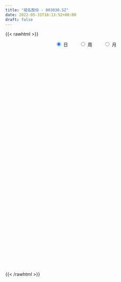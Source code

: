 ```yaml
---
title: "祖名股份 - 003030.SZ"
date: 2022-05-31T16:13:52+08:00
draft: false
---
```

{{< rawhtml >}}
    <div style="text-align: center">
        <label style="padding: 1rem;"><input style="margin-right: .5rem" type="radio" name="period" value="D" checked onclick="period_change(this)">日</label>
        <label style="padding: 1rem;"><input style="margin-right: .5rem" type="radio" name="period" value="W" onclick="period_change(this)">周</label>
        <label style="padding: 1rem;"><input style="margin-right: .5rem" type="radio" name="period" value="M" onclick="period_change(this)">月</label>
    </div>
    <div id="chart" style="height: 700px;"></div> 
    <script type="text/javascript">
        const D_v = [16004.72,11497.89,10620.29,11155.03,15357.21,10483.51,10341.29,11374.29,11033.09,8786.98,16359.61,14301.09,6301.49,9210.34,4743.55,8518.93,5494.78,10648.55,6839.29,5694.32,5610.53,5686.0,4914.11,8994.58,11049.42,7055.29,8551.29,6024.22,5171.52,9322.13,5920.0,8711.94,8294.29,12162.65,8276.97,8373.71,19535.54,12387.31,13216.06,8591.61,5977.88,15421.49,6001.0,6028.42,8200.0,8193.31,12992.0,9605.0,8196.31,5503.03,5636.43,8786.94,5296.0,12500.06,6602.87,7375.7,8840.76,11302.0,8644.29,8309.89,5677.0,12593.5,8777.0,5071.87,6717.09,8492.35,13337.56,8529.29,5735.0,5231.0,5416.0,4399.0,6268.17,4702.29,3869.0,5340.89,11244.09,7545.49,12200.0,4565.67,9118.0,3482.29,5102.29,2890.58,6104.0,6758.29,3502.29,2833.29,8179.94,19903.87,9340.4,8779.8,5083.94,5929.09,7096.58,6532.29,34361.54,34166.09,18910.15,13583.12,11160.0,10030.23,11581.5,13885.12,11325.96,8009.38,15775.36,13560.23,7179.9,6629.9,9183.63,25947.63,19772.7,13522.74,12848.5,25677.09,12416.96,12831.02,7899.13,41111.82,19605.8,10973.29,11812.8,7529.0,9226.78,8930.0,6953.38,9534.33,20360.39,7688.6,8049.95,5501.08,4452.51,5682.29,6904.0,9346.04,6658.0,8722.8,5729.74,5589.0,10661.0,5816.0,5718.0,4426.38,3944.38,3333.36,3810.18,9273.54,6293.03,17742.54,25052.03,13951.0,7729.89,12069.89,13680.45,30439.45,24146.0,16967.0,15279.89,9023.0,20432.79,16675.79,25101.0,14960.39,16031.15,6454.54,11298.47,5054.6,5084.0,9961.47,4909.0,4932.09,4895.29,3321.56,2683.72,7023.25,5369.0,4236.0,2281.76,3777.38,17665.94,13870.38,6483.87,4885.29,6028.0,8232.09,9537.09,4785.0,4142.38,2861.0,2999.0,5198.0,7571.0,14454.6,9819.6,6618.0,5296.6,6022.0,3372.0,6194.09,3549.79,4128.04,3633.8,8313.04,5111.8,2932.0,2424.0,7003.0,6333.0,4886.0,4401.0,3148.0,3215.0,4029.89,4116.0,4311.0,6107.89,6225.0,4640.29,4362.0,5989.0,4677.0,11902.48,11999.38,8674.0,9458.29,13401.0,11492.92,9550.0,5072.29,4130.0,8655.68,6527.0,6086.18,3479.75,7779.09,4287.0,3957.74,5532.0,4334.0,5918.0,3974.0,3640.0,6950.0,10241.46,11695.46,6052.0,4703.29,3271.96,7567.0]
const D_histogram = [0.0,-0.0251505413,-0.0395386573,-0.0387934802,-0.0033631522,0.0010310097,0.0058613143,0.0301883274,0.0628706346,0.0721490492,0.0892414285,0.0315469681,0.0040862278,-0.0543356888,-0.0934880527,-0.0859670961,-0.0969283086,-0.170651368,-0.2135414387,-0.2350027116,-0.2280661923,-0.2082414244,-0.1720325193,-0.1682610719,-0.1865303838,-0.1975821099,-0.2037184903,-0.1857067788,-0.1575157793,-0.166527681,-0.1802579793,-0.1299041845,-0.1070063613,-0.0268541467,0.0165990614,0.0721250908,0.1860114668,0.2261430786,0.1775031114,0.1140288009,0.0715742875,-0.0418351577,-0.099246321,-0.1195930271,-0.1635324557,-0.2050072903,-0.2682824854,-0.3565010131,-0.3782267528,-0.3613486511,-0.3197038059,-0.2069498397,-0.1184424447,-0.006406012,0.0574855852,0.0610958785,0.1311725166,0.1647803448,0.1797299779,0.1691175022,0.1667388488,0.1920804719,0.145568279,0.1391527534,0.1230309892,0.0804708295,0.1209963772,0.1592251398,0.1854021585,0.1901945548,0.1796351771,0.1710019364,0.1332169015,0.1168597766,0.0885442001,0.0692299679,0.0925330967,0.1157607136,0.1754948566,0.1943672664,0.1760489996,0.1521016391,0.0982718554,0.0593702695,0.0361710669,-0.0039471877,-0.0436808776,-0.0505691862,-0.0325907595,0.0400298078,0.0422327929,0.0108600821,0.0126675329,0.0389515775,0.0562892488,0.0448057044,0.1894116906,0.2704663868,0.2903387943,0.2505167664,0.2274008813,0.1736170845,0.1119119988,0.1052554613,0.0673068342,0.0350274651,-0.0934924876,-0.2373612929,-0.3098750911,-0.3192196143,-0.2833181108,-0.1505727533,-0.0562787021,0.0198788392,0.0521046597,0.082243365,0.0991659103,0.0762698152,0.0769739805,0.1873271528,0.2030178221,0.2037202486,0.1324198425,0.0961150159,0.058705871,0.0040523203,-0.0217949222,-0.0135999624,-0.1029887711,-0.1408771924,-0.1777661438,-0.1812678216,-0.1892328461,-0.1763317554,-0.1449276713,-0.0861199246,-0.0497879639,-0.0166603068,0.0013561039,0.0064199761,0.0309672964,0.0277083319,0.0090303807,-0.0291257674,-0.0470019998,-0.0441476744,-0.0353304966,0.0028353306,0.0079496003,0.0674876737,0.138844967,0.1615800898,0.1465807744,0.1590855797,0.1840014097,0.2124435447,0.2398507422,0.1771637538,0.1407448814,0.0875214985,0.1030456391,0.0927917013,0.0755836378,0.031925471,-0.0622160371,-0.1036994213,-0.1820210931,-0.2370791969,-0.2741295587,-0.3524644404,-0.3763525442,-0.4058241402,-0.3723227208,-0.3173681519,-0.2447811519,-0.1561572318,-0.1162718641,-0.1093989033,-0.0840295119,-0.048843478,0.0452689181,0.1167718454,0.1517096602,0.1805695598,0.1662983506,0.174802035,0.1403279621,0.1089173477,0.0776662271,0.0574787426,0.0552872314,0.0516963133,0.0637764104,-0.0158742948,-0.0676834731,-0.1314891997,-0.1611470741,-0.1529037803,-0.1678879982,-0.2247827361,-0.2182591979,-0.1940074687,-0.1588413915,-0.0707844485,-0.0218439436,0.0032287366,0.0170933206,0.0599260978,0.0754375604,0.0867772561,0.1042187724,0.1129287265,0.1084766583,0.117312259,0.0925514561,0.0357777438,0.0328115929,0.0522474687,0.0611399481,0.0716827954,0.07304794,0.0874275244,0.1318324376,0.156301214,0.1248029916,0.0285388011,-0.1705126343,-0.3515560848,-0.4178532078,-0.4654738016,-0.4325519613,-0.3296127557,-0.2400315297,-0.1173421123,-0.0187196166,0.0317962097,0.0900080033,0.1206284848,0.1181373755,0.0991828376,0.0814557155,0.0613039949,0.0686992168,0.0653681022,0.04383962,0.0713163559,0.0646942967,0.0522220823,0.0506833065,0.0757268764]
const D_fast = [0.0,-0.0314381766,-0.0557109569,-0.0646641499,-0.0300746099,-0.0254226956,-0.0191270625,0.0127470325,0.0611469984,0.0884626753,0.1278654116,0.0780576933,0.05161851,-0.0203873289,-0.082911706,-0.0968825233,-0.132075813,-0.2484617144,-0.3447371447,-0.4249490956,-0.4750291244,-0.5072647125,-0.5140639372,-0.5523577579,-0.6172596657,-0.6777069192,-0.7347729222,-0.7631879055,-0.7743758507,-0.8250196728,-0.8838144659,-0.8659367172,-0.8697904844,-0.7963518064,-0.7487488329,-0.6751915308,-0.5148022881,-0.4181349067,-0.422399096,-0.4573662063,-0.4819271478,-0.6057953824,-0.6880181259,-0.7382630888,-0.8230856314,-0.9158122885,-1.046158105,-1.2235018859,-1.3397843139,-1.4132433749,-1.4515244812,-1.3905079749,-1.331611191,-1.2211762613,-1.1429132679,-1.124029005,-1.0211592377,-0.9463563233,-0.8864741958,-0.8548072959,-0.8155012371,-0.742139496,-0.7522596192,-0.7238869564,-0.7092509733,-0.7316934256,-0.6609187836,-0.5828837361,-0.5103561777,-0.4580151427,-0.4236657262,-0.3895484828,-0.3940292923,-0.381171473,-0.3873509996,-0.3893577397,-0.3429213368,-0.2907535415,-0.1871456844,-0.119681458,-0.0939874748,-0.0799094256,-0.1091712455,-0.133230264,-0.1473866999,-0.1884917514,-0.2391456607,-0.2586762659,-0.248845529,-0.1662175098,-0.1534563265,-0.1821140168,-0.1771396828,-0.1411177438,-0.1097077603,-0.1099898786,0.0819690302,0.2306403231,0.3230974292,0.345904593,0.3796389282,0.3692594024,0.3355323164,0.3551896443,0.3340677258,0.3105452229,0.1586521483,-0.0445569802,-0.1945395512,-0.283688978,-0.3186170021,-0.223514833,-0.1432904573,-0.0621632062,-0.0169112208,0.0337883258,0.0755023486,0.0716737073,0.0916213677,0.2488063282,0.3152514531,0.3668839418,0.3286884962,0.3164124236,0.2936797464,0.2400392758,0.2087433027,0.213538272,0.0984022704,0.025294551,-0.0560359363,-0.1048545695,-0.1601278055,-0.1913096537,-0.1961374873,-0.1588597219,-0.1349747521,-0.1060121717,-0.087656735,-0.0809878688,-0.0486987244,-0.0450306059,-0.061450962,-0.1068885519,-0.1365152842,-0.1446978775,-0.1447133238,-0.105838664,-0.0987369942,-0.0223270023,0.0837415327,0.146871678,0.1685175561,0.2207937563,0.2917099388,0.3732629599,0.460632843,0.4422367931,0.441004141,0.4096611327,0.4509466831,0.4638906707,0.4655785165,0.4299017175,0.3202062001,0.2527979606,0.1289710155,0.0146431125,-0.090939639,-0.2573906307,-0.3753668706,-0.5062945017,-0.5658737624,-0.5902612316,-0.5788695195,-0.5292849073,-0.5184675057,-0.5389442707,-0.5345822573,-0.5116070928,-0.4061774672,-0.3054815786,-0.2326163487,-0.1586140592,-0.1313106807,-0.0791064875,-0.07849857,-0.0826798474,-0.0945144112,-0.1003322101,-0.0887019134,-0.0793687532,-0.0513445535,-0.1349638323,-0.2036938789,-0.3003719054,-0.3703165484,-0.4002991997,-0.4572554171,-0.5703458391,-0.6183871003,-0.6426372383,-0.6471815089,-0.5768206781,-0.5333411591,-0.5074612948,-0.4893233807,-0.4315090789,-0.3971382262,-0.3641042166,-0.3206080071,-0.2836658714,-0.2609987751,-0.2228351096,-0.2244580485,-0.2722873248,-0.2670505775,-0.2345528345,-0.2103753681,-0.181911822,-0.1622846924,-0.1260482268,-0.0486852042,0.0148588757,0.0145614012,-0.0745680891,-0.316247683,-0.5851801548,-0.7559405796,-0.9199296238,-0.9951457739,-0.9746097572,-0.9450364136,-0.8516825243,-0.7577399327,-0.699275054,-0.6185612596,-0.557783657,-0.5307404223,-0.5248992508,-0.5222624441,-0.5270881659,-0.5025181398,-0.4895072289,-0.500075806,-0.4547699812,-0.4452184663,-0.4446351601,-0.4335031092,-0.3895278203]
const D_slow = [0.0,-0.0062876353,-0.0161722996,-0.0258706697,-0.0267114577,-0.0264537053,-0.0249883767,-0.0174412949,-0.0017236362,0.0163136261,0.0386239832,0.0465107252,0.0475322822,0.03394836,0.0105763468,-0.0109154272,-0.0351475044,-0.0778103464,-0.1311957061,-0.189946384,-0.2469629321,-0.2990232882,-0.342031418,-0.384096686,-0.4307292819,-0.4801248094,-0.5310544319,-0.5774811267,-0.6168600715,-0.6584919917,-0.7035564866,-0.7360325327,-0.762784123,-0.7694976597,-0.7653478943,-0.7473166216,-0.7008137549,-0.6442779853,-0.5999022074,-0.5713950072,-0.5535014353,-0.5639602247,-0.588771805,-0.6186700617,-0.6595531757,-0.7108049982,-0.7778756196,-0.8670008729,-0.9615575611,-1.0518947238,-1.1318206753,-1.1835581352,-1.2131687464,-1.2147702494,-1.2003988531,-1.1851248835,-1.1523317543,-1.1111366681,-1.0662041736,-1.0239247981,-0.9822400859,-0.9342199679,-0.8978278982,-0.8630397098,-0.8322819625,-0.8121642551,-0.7819151608,-0.7421088759,-0.6957583363,-0.6482096976,-0.6033009033,-0.5605504192,-0.5272461938,-0.4980312497,-0.4758951996,-0.4585877077,-0.4354544335,-0.4065142551,-0.362640541,-0.3140487244,-0.2700364745,-0.2320110647,-0.2074431009,-0.1926005335,-0.1835577668,-0.1845445637,-0.1954647831,-0.2081070797,-0.2162547695,-0.2062473176,-0.1956891194,-0.1929740989,-0.1898072157,-0.1800693213,-0.1659970091,-0.154795583,-0.1074426604,-0.0398260637,0.0327586349,0.0953878265,0.1522380469,0.195642318,0.2236203177,0.249934183,0.2667608915,0.2755177578,0.2521446359,0.1928043127,0.1153355399,0.0355306363,-0.0352988914,-0.0729420797,-0.0870117552,-0.0820420454,-0.0690158805,-0.0484550392,-0.0236635617,-0.0045961079,0.0146473872,0.0614791754,0.112233631,0.1631636931,0.1962686537,0.2202974077,0.2349738754,0.2359869555,0.230538225,0.2271382344,0.2013910416,0.1661717435,0.1217302075,0.0764132521,0.0291050406,-0.0149778983,-0.0512098161,-0.0727397972,-0.0851867882,-0.0893518649,-0.0890128389,-0.0874078449,-0.0796660208,-0.0727389378,-0.0704813427,-0.0777627845,-0.0895132845,-0.1005502031,-0.1093828272,-0.1086739946,-0.1066865945,-0.0898146761,-0.0551034343,-0.0147084119,0.0219367817,0.0617081767,0.1077085291,0.1608194152,0.2207821008,0.2650730393,0.3002592596,0.3221396342,0.347901044,0.3710989693,0.3899948788,0.3979762465,0.3824222372,0.3564973819,0.3109921086,0.2517223094,0.1831899197,0.0950738096,0.0009856736,-0.1004703615,-0.1935510417,-0.2728930796,-0.3340883676,-0.3731276756,-0.4021956416,-0.4295453674,-0.4505527454,-0.4627636149,-0.4514463853,-0.422253424,-0.3843260089,-0.339183619,-0.2976090313,-0.2539085226,-0.2188265321,-0.1915971951,-0.1721806383,-0.1578109527,-0.1439891448,-0.1310650665,-0.1151209639,-0.1190895376,-0.1360104059,-0.1688827058,-0.2091694743,-0.2473954194,-0.2893674189,-0.3455631029,-0.4001279024,-0.4486297696,-0.4883401175,-0.5060362296,-0.5114972155,-0.5106900314,-0.5064167012,-0.4914351768,-0.4725757866,-0.4508814726,-0.4248267795,-0.3965945979,-0.3694754333,-0.3401473686,-0.3170095046,-0.3080650686,-0.2998621704,-0.2868003032,-0.2715153162,-0.2535946173,-0.2353326323,-0.2134757512,-0.1805176418,-0.1414423383,-0.1102415904,-0.1031068901,-0.1457350487,-0.2336240699,-0.3380873719,-0.4544558223,-0.5625938126,-0.6449970015,-0.7050048839,-0.734340412,-0.7390203162,-0.7310712637,-0.7085692629,-0.6784121417,-0.6488777978,-0.6240820884,-0.6037181596,-0.5883921608,-0.5712173566,-0.5548753311,-0.5439154261,-0.5260863371,-0.5099127629,-0.4968572424,-0.4841864157,-0.4652546966]
const D_data = [['2021-05-20', 30.9852, 31.0345, 30.5419, 32.2463],['2021-05-21', 31.064, 30.6404, 30.6207, 31.7241],['2021-05-24', 30.5419, 30.6404, 30.2266, 30.9754],['2021-05-25', 30.9951, 30.7586, 30.5419, 30.9951],['2021-05-26', 30.5911, 31.2709, 30.5911, 31.9901],['2021-05-27', 31.0345, 30.9852, 30.8867, 31.4877],['2021-05-28', 31.0345, 31.0148, 30.4433, 31.064],['2021-05-31', 30.9852, 31.3498, 30.6798, 31.5074],['2021-06-01', 31.1429, 31.6453, 31.1429, 31.931],['2021-06-02', 31.7793, 31.5211, 31.2828, 31.7892],['2021-06-03', 31.5807, 31.7594, 31.4218, 32.5639],['2021-06-04', 31.4119, 30.7663, 30.7663, 31.6403],['2021-06-07', 30.6869, 30.9352, 30.4386, 30.9948],['2021-06-08', 30.9352, 30.2996, 30.1109, 31.0643],['2021-06-09', 30.2996, 30.2201, 30.1308, 30.4684],['2021-06-10', 30.101, 30.6472, 30.091, 30.9352],['2021-06-11', 30.9451, 30.3294, 30.2897, 30.9451],['2021-06-15', 30.5876, 29.1972, 29.0483, 30.5876],['2021-06-16', 29.1774, 29.0979, 29.0185, 30.0712],['2021-06-17', 29.1277, 28.9887, 28.8497, 29.3561],['2021-06-18', 28.9887, 29.088, 28.8099, 29.1774],['2021-06-21', 28.9986, 29.1079, 28.8199, 29.515],['2021-06-22', 29.0979, 29.2668, 28.949, 29.4257],['2021-06-23', 29.2668, 28.7801, 28.6411, 29.3363],['2021-06-24', 28.6212, 28.2637, 28.0055, 28.7801],['2021-06-25', 28.2637, 28.0552, 27.8764, 28.2637],['2021-06-28', 28.0552, 27.8367, 27.8367, 28.2141],['2021-06-29', 27.9658, 27.936, 27.787, 28.1048],['2021-06-30', 27.9459, 27.9658, 27.9161, 28.4028],['2021-07-01', 27.9261, 27.3302, 27.1117, 27.9261],['2021-07-02', 27.2905, 26.9727, 26.8535, 27.6083],['2021-07-05', 27.5884, 27.648, 27.3997, 28.363],['2021-07-06', 27.4097, 27.3004, 26.8138, 27.4891],['2021-07-07', 27.3004, 28.1346, 27.2806, 28.5517],['2021-07-08', 28.1247, 27.8963, 27.8069, 28.3432],['2021-07-09', 28.0651, 28.2439, 27.8665, 28.7007],['2021-07-12', 28.7801, 29.4356, 28.1346, 29.803],['2021-07-13', 29.4455, 28.9986, 28.6808, 29.525],['2021-07-14', 28.9986, 27.936, 27.936, 28.9986],['2021-07-15', 27.9658, 27.4792, 27.3103, 28.2836],['2021-07-16', 27.7771, 27.4494, 27.4196, 27.9062],['2021-07-19', 27.4097, 26.069, 25.92, 27.6778],['2021-07-20', 26.2378, 26.1683, 25.9895, 26.3272],['2021-07-21', 26.1683, 26.2477, 26.0193, 26.4166],['2021-07-22', 25.9895, 25.5724, 25.5327, 26.1782],['2021-07-23', 25.7214, 25.1255, 25.0262, 25.7214],['2021-07-26', 24.8375, 24.2714, 23.7153, 24.9666],['2021-07-27', 24.2218, 23.179, 23.179, 24.4204],['2021-07-28', 23.1989, 23.2883, 22.5633, 23.5862],['2021-07-29', 23.3181, 23.3181, 23.1691, 23.6756],['2021-07-30', 23.3181, 23.3578, 22.8712, 23.477],['2021-08-02', 23.4174, 24.2913, 23.1691, 24.3807],['2021-08-03', 24.0927, 24.2317, 23.8444, 24.4899],['2021-08-04', 24.3112, 24.8474, 24.1523, 25.4234],['2021-08-05', 24.6588, 24.5694, 24.4006, 24.9865],['2021-08-06', 24.6886, 23.8742, 23.8345, 24.6886],['2021-08-09', 23.8742, 24.8177, 23.8444, 24.9666],['2021-08-10', 24.768, 24.5992, 24.4601, 24.8872],['2021-08-11', 24.5098, 24.48, 24.2317, 24.8177],['2021-08-12', 24.4204, 24.1622, 23.9537, 24.6091],['2021-08-13', 24.192, 24.2218, 24.0132, 24.5297],['2021-08-16', 24.1622, 24.6389, 23.9934, 24.7084],['2021-08-17', 24.619, 23.6855, 23.6458, 24.619],['2021-08-18', 23.7451, 24.0331, 23.5366, 24.1523],['2021-08-19', 24.3012, 23.8345, 23.6359, 24.3112],['2021-08-20', 23.7054, 23.3081, 22.8712, 23.755],['2021-08-23', 23.2783, 24.3112, 23.2188, 24.7779],['2021-08-24', 24.2218, 24.4999, 24.0331, 24.7183],['2021-08-25', 24.5892, 24.5594, 24.341, 25.0759],['2021-08-26', 24.5297, 24.4303, 24.3807, 24.7481],['2021-08-27', 24.4303, 24.2814, 24.1622, 24.6786],['2021-08-30', 24.2913, 24.3112, 24.0728, 24.5793],['2021-08-31', 24.2119, 23.8643, 23.5564, 24.2615],['2021-09-01', 23.7352, 24.0132, 23.5663, 24.1622],['2021-09-02', 23.9934, 23.755, 23.6855, 24.0828],['2021-09-03', 23.7352, 23.7352, 23.616, 24.0331],['2021-09-06', 23.7451, 24.2814, 23.5862, 24.2913],['2021-09-07', 24.2714, 24.4303, 24.192, 24.7978],['2021-09-08', 24.3807, 25.1752, 24.3807, 25.2745],['2021-09-09', 25.1752, 24.9766, 24.8375, 25.1752],['2021-09-10', 25.344, 24.619, 24.5495, 25.3937],['2021-09-13', 24.5197, 24.5297, 24.4303, 24.7183],['2021-09-14', 24.7879, 24.0132, 23.9636, 24.8077],['2021-09-15', 24.0033, 23.9834, 23.8543, 24.043],['2021-09-16', 23.9537, 24.0232, 23.8543, 24.4204],['2021-09-17', 24.0331, 23.6259, 23.3975, 24.043],['2021-09-22', 23.5862, 23.3677, 23.2585, 23.5862],['2021-09-23', 23.3181, 23.5862, 23.3181, 23.6359],['2021-09-24', 23.5961, 23.8643, 23.5961, 24.3509],['2021-09-27', 23.8146, 24.768, 22.8414, 25.4731],['2021-09-28', 24.6786, 24.0927, 23.8146, 24.6786],['2021-09-29', 23.8246, 23.5862, 23.5366, 24.5098],['2021-09-30', 23.6359, 23.904, 23.6359, 24.1225],['2021-10-08', 23.904, 24.2814, 23.8345, 24.4601],['2021-10-11', 24.2814, 24.3012, 24.2317, 24.7779],['2021-10-12', 24.3012, 23.9735, 23.616, 24.5297],['2021-10-13', 24.0132, 26.3669, 23.8146, 26.3669],['2021-10-14', 26.4166, 26.357, 25.5128, 26.5059],['2021-10-15', 25.8703, 26.0888, 25.7015, 26.5059],['2021-10-18', 25.8902, 25.5128, 24.917, 26.0292],['2021-10-19', 25.5128, 25.7611, 25.3341, 25.9001],['2021-10-20', 25.6221, 25.3539, 25.1851, 25.8803],['2021-10-21', 25.3241, 25.0858, 24.7879, 25.5128],['2021-10-22', 24.907, 25.7114, 24.8474, 25.7909],['2021-10-25', 25.632, 25.3043, 25.0063, 26.1186],['2021-10-26', 25.1255, 25.2646, 24.9269, 25.3241],['2021-10-27', 25.2248, 23.6359, 23.3876, 25.2447],['2021-10-28', 23.1393, 22.603, 22.4044, 23.1592],['2021-10-29', 22.5931, 22.7123, 22.1164, 22.8116],['2021-11-01', 22.4938, 23.04, 22.4938, 23.04],['2021-11-02', 22.8513, 23.4372, 22.8513, 23.755],['2021-11-03', 23.3876, 24.9269, 23.0499, 25.781],['2021-11-04', 24.331, 24.9666, 24.331, 25.4334],['2021-11-05', 25.1156, 25.1752, 24.8276, 25.4036],['2021-11-08', 25.205, 24.9368, 24.341, 25.205],['2021-11-09', 26.2676, 25.1255, 25.1057, 26.2676],['2021-11-10', 25.8008, 25.1553, 25.0659, 25.8008],['2021-11-11', 25.1553, 24.7084, 24.7084, 25.2943],['2021-11-12', 24.8971, 25.0063, 24.6786, 25.0759],['2021-11-15', 25.0163, 26.7939, 25.0163, 27.0819],['2021-11-16', 26.2974, 26.1186, 26.0789, 26.7641],['2021-11-17', 26.0988, 26.1583, 25.8008, 26.3172],['2021-11-18', 26.0789, 25.2248, 25.205, 26.1583],['2021-11-19', 25.3043, 25.493, 25.0759, 25.5724],['2021-11-22', 25.4731, 25.3738, 25.056, 25.6717],['2021-11-23', 25.3639, 24.9666, 24.917, 25.5625],['2021-11-24', 24.9766, 25.1354, 24.9269, 25.2745],['2021-11-25', 25.0262, 25.5327, 24.9368, 25.5526],['2021-11-26', 25.5327, 24.0728, 23.9437, 25.5327],['2021-11-29', 24.0629, 24.3012, 23.4968, 24.3112],['2021-11-30', 24.3012, 24.0033, 23.755, 24.4303],['2021-12-01', 23.904, 24.1821, 23.8345, 24.3112],['2021-12-02', 24.1721, 23.9537, 23.904, 24.3012],['2021-12-03', 23.9537, 24.0828, 23.6061, 24.1523],['2021-12-06', 24.0927, 24.3012, 23.9834, 24.3906],['2021-12-07', 24.4303, 24.7879, 24.1423, 24.8177],['2021-12-08', 24.8574, 24.6985, 24.3112, 24.8872],['2021-12-09', 24.7978, 24.8077, 24.4899, 25.0659],['2021-12-10', 24.8077, 24.7382, 24.5992, 25.0759],['2021-12-13', 24.7779, 24.629, 24.5098, 24.9567],['2021-12-14', 24.5098, 24.9567, 24.4999, 25.3043],['2021-12-15', 24.8772, 24.6786, 24.6786, 25.1156],['2021-12-16', 24.5992, 24.4303, 24.2516, 24.6786],['2021-12-17', 24.3708, 24.0132, 23.9537, 24.3708],['2021-12-20', 24.0132, 24.0728, 23.9338, 24.4204],['2021-12-21', 24.0828, 24.2417, 24.0828, 24.331],['2021-12-22', 24.2814, 24.3012, 24.1622, 24.4502],['2021-12-23', 24.331, 24.768, 24.331, 25.0163],['2021-12-24', 24.629, 24.4601, 24.2019, 24.8574],['2021-12-27', 24.4502, 25.3341, 24.4502, 25.5029],['2021-12-28', 25.2248, 25.9101, 25.1454, 26.5159],['2021-12-29', 25.9101, 25.6717, 25.344, 26.0292],['2021-12-30', 25.6519, 25.344, 25.344, 25.8207],['2021-12-31', 25.3341, 25.8108, 25.0262, 25.9697],['2022-01-04', 25.6618, 26.2179, 25.5228, 26.2974],['2022-01-05', 26.069, 26.5854, 25.9597, 27.6877],['2022-01-06', 26.2974, 26.933, 26.1385, 27.4792],['2022-01-07', 26.9032, 25.9101, 25.8703, 27.1912],['2022-01-10', 25.8207, 26.1385, 25.3937, 26.6648],['2022-01-11', 26.4364, 25.8207, 25.7909, 26.4563],['2022-01-12', 25.92, 26.7046, 25.8207, 26.8138],['2022-01-13', 26.7741, 26.5258, 26.4463, 26.8932],['2022-01-14', 26.4166, 26.4861, 26.3967, 27.8863],['2022-01-17', 26.3868, 26.0888, 25.9597, 26.6152],['2022-01-18', 25.9796, 25.1255, 25.0759, 26.208],['2022-01-19', 25.2248, 25.4036, 25.0461, 25.4731],['2022-01-20', 25.8008, 24.5495, 24.3509, 25.8008],['2022-01-21', 24.3608, 24.3509, 24.3112, 24.6886],['2022-01-24', 24.3509, 24.1523, 24.0828, 24.5197],['2022-01-25', 24.331, 23.0897, 22.9903, 24.331],['2022-01-26', 23.0996, 23.2088, 22.752, 23.3181],['2022-01-27', 23.1989, 22.6726, 22.6428, 23.3379],['2022-01-28', 22.7123, 23.1393, 22.6428, 23.3479],['2022-02-07', 23.3975, 23.3379, 23.1194, 23.6061],['2022-02-08', 23.3379, 23.6359, 23.1393, 23.6855],['2022-02-09', 23.6557, 24.0629, 23.5663, 24.2119],['2022-02-10', 23.8345, 23.6359, 23.4174, 24.1423],['2022-02-11', 23.6359, 23.1989, 23.189, 23.6557],['2022-02-14', 23.3876, 23.3777, 23.2486, 23.6061],['2022-02-15', 23.7054, 23.5465, 23.2486, 23.8841],['2022-02-16', 23.6359, 24.5694, 23.3379, 24.7779],['2022-02-17', 24.3211, 24.7382, 24.3211, 25.0063],['2022-02-18', 24.6588, 24.619, 24.3211, 24.7283],['2022-02-21', 24.619, 24.7978, 24.48, 24.8077],['2022-02-22', 24.7283, 24.3906, 24.1324, 24.7283],['2022-02-23', 25.0759, 24.7581, 24.629, 25.4234],['2022-02-24', 24.8077, 24.2417, 24.0331, 25.1255],['2022-02-25', 24.4999, 24.1721, 24.1324, 24.6786],['2022-02-28', 24.0828, 24.053, 23.6657, 24.1821],['2022-03-01', 24.043, 24.0828, 23.9834, 24.2714],['2022-03-02', 24.1026, 24.2714, 23.8742, 24.3807],['2022-03-03', 24.619, 24.2615, 24.0927, 24.7978],['2022-03-04', 24.629, 24.5098, 24.3211, 24.9269],['2022-03-07', 24.8276, 23.179, 22.901, 24.8276],['2022-03-08', 23.5068, 23.1194, 22.464, 23.7848],['2022-03-09', 23.1492, 22.5534, 21.8979, 23.2585],['2022-03-10', 22.7222, 22.5832, 22.5037, 23.0897],['2022-03-11', 22.5732, 22.8414, 22.0767, 22.9506],['2022-03-14', 22.7917, 22.3647, 22.3448, 22.7917],['2022-03-15', 22.2554, 21.4411, 21.3517, 22.5832],['2022-03-16', 21.8483, 21.8681, 21.3319, 22.027],['2022-03-17', 22.2952, 21.9476, 21.8582, 22.3349],['2022-03-18', 22.1462, 22.037, 21.749, 22.325],['2022-03-21', 22.1959, 22.8712, 22.1959, 23.2883],['2022-03-22', 22.6328, 22.6428, 22.4044, 22.891],['2022-03-23', 22.4342, 22.464, 22.3945, 22.6527],['2022-03-24', 22.4441, 22.3647, 22.1561, 22.5434],['2022-03-25', 22.3746, 22.8414, 22.2952, 23.0201],['2022-03-28', 22.9208, 22.6428, 22.4938, 23.2386],['2022-03-29', 22.7719, 22.6626, 22.3945, 23.1393],['2022-03-30', 22.8215, 22.8314, 22.4938, 22.9208],['2022-03-31', 22.9506, 22.8215, 22.6328, 22.9506],['2022-04-01', 22.6527, 22.7023, 22.6328, 23.0797],['2022-04-06', 22.6428, 22.9208, 22.5931, 23.1294],['2022-04-07', 22.9903, 22.4938, 22.3548, 22.9903],['2022-04-08', 22.3548, 21.8781, 21.8582, 22.613],['2022-04-11', 21.5801, 22.3746, 21.5404, 22.8215],['2022-04-12', 22.3448, 22.6924, 21.6099, 22.7321],['2022-04-13', 22.603, 22.6428, 22.0966, 22.9506],['2022-04-14', 22.4441, 22.7321, 22.1263, 22.8215],['2022-04-15', 22.8215, 22.6726, 22.5931, 23.0996],['2022-04-18', 22.6825, 22.9109, 22.5534, 22.9407],['2022-04-19', 22.7719, 23.5068, 22.7719, 23.8047],['2022-04-20', 22.9606, 23.5366, 22.9506, 23.9437],['2022-04-21', 23.3379, 22.9109, 22.8215, 23.6855],['2022-04-22', 22.7619, 21.7986, 21.7589, 23.0201],['2022-04-25', 21.4312, 19.6337, 19.6237, 21.4312],['2022-04-26', 19.4648, 18.5909, 18.5909, 19.6634],['2022-04-27', 18.3625, 19.008, 17.9057, 19.0676],['2022-04-28', 19.0974, 18.5214, 18.3526, 19.0974],['2022-04-29', 18.5611, 19.0577, 18.3923, 19.1669],['2022-05-05', 18.8193, 19.9117, 18.8193, 20.4182],['2022-05-06', 19.5641, 19.9415, 19.4748, 20.3586],['2022-05-09', 19.9415, 20.6863, 19.9316, 20.7956],['2022-05-10', 20.7559, 20.8254, 20.5076, 20.9545],['2022-05-11', 21.024, 20.5274, 20.5175, 21.1432],['2022-05-12', 20.4579, 20.8651, 20.4579, 20.9743],['2022-05-13', 21.0538, 20.7459, 20.6367, 21.2226],['2022-05-16', 21.024, 20.4083, 20.3288, 21.1531],['2022-05-17', 20.4579, 20.1401, 20.0806, 20.6566],['2022-05-18', 20.0607, 20.0408, 19.9018, 20.3487],['2022-05-19', 20.0199, 19.8798, 19.8098, 20.28],['2022-05-20', 19.8798, 20.1599, 19.7097, 20.37],['2022-05-23', 20.29, 20.0099, 19.8998, 20.41],['2022-05-24', 20.0499, 19.6797, 19.4896, 20.36],['2022-05-25', 20.0099, 20.28, 19.6697, 20.8303],['2022-05-26', 20.26, 19.8898, 19.6597, 20.26],['2022-05-27', 20.1099, 19.7397, 19.6297, 20.1099],['2022-05-30', 19.87, 19.81, 19.7, 20.08],['2022-05-31', 19.97, 20.19, 19.6, 20.34]]
const W_v = [3445.33,413493.22,544587.5700000001,398546.9,277096.46,139300.31,72812.77,152867.73,82137.69,87571.78,67878.38,99930.17,102417.37,72580.91,135705.54,171997.81,60364.28,23815.38,60523.66,110728.94,57957.33,61855.06,34269.09,28792.69,37699.4,34989.16,45819.56,59708.4,43844.22,41932.77,40561.57,42773.94,41651.81,38248.85,24579.35,44673.25,24337.45,14515.52,43108.01,5929.09,101066.65,60239.97,55850.83,75056.6,71672.7,91032.71,55004.88,31374.43,37360.58,32210.38,26654.49,76545.35,85232.9,86512.47,53799.15,29781.85,22633.53,44079.33,33467.47,22771.38,42210.8,20877.72,25783.84,21983.0,12456.89,27324.18,46711.15,43646.21,15182.68,25589.76,23398.0,39642.21,10838.96]
const W_histogram = [0.0,0.9380877493,1.3760356127,1.7485400457,1.7144824608,1.7183596612,1.5444612051,0.9560207495,0.5331631085,0.0024003657,-0.2525414317,-0.3590183568,-0.2836773274,-0.2542367627,-0.1319230904,-0.4265566243,-0.634121335,-0.8948852798,-0.8029502693,-0.8708168366,-0.8566222893,-0.8295371343,-0.8059248095,-0.8352314293,-0.880954291,-0.935733532,-0.8409771563,-0.7873734301,-0.8581815348,-0.9658053332,-0.9428954861,-0.8479940231,-0.7915049709,-0.6398253914,-0.5319461766,-0.3647037162,-0.2879687894,-0.1927370108,-0.1031452541,0.000001212,0.1974956559,0.3038936347,0.1796131519,0.2654255718,0.3098614378,0.3671665033,0.3070029578,0.266938536,0.2821516121,0.2424770747,0.2447151151,0.3302264749,0.3828352139,0.4416127119,0.3271464801,0.1682913052,0.0706828957,0.1032423974,0.0962989125,0.1148115642,0.0200228711,-0.0857191045,-0.0899179876,-0.0902585397,-0.1316786763,-0.0930736139,-0.1126016868,-0.2864273434,-0.3158787961,-0.2576425719,-0.2356431099,-0.2263913495,-0.1695453262]
const W_fast = [0.0,1.1726096866,1.9545664532,2.7642058976,3.1587689279,3.5922360436,3.8044528888,3.4550176206,3.1654507567,2.6352881054,2.31721095,2.1209794357,2.1254011332,2.0912825072,2.180615407,1.779342717,1.4132476725,0.9287624078,0.819959851,0.5343890746,0.3344280495,0.154128921,-0.0237399566,-0.2618544338,-0.5278158683,-0.8165284922,-0.9320164056,-1.0752560369,-1.3606095254,-1.7096846571,-1.9224986815,-2.0395957243,-2.1809829147,-2.1892596832,-2.2143670125,-2.1383004812,-2.1335577517,-2.0865102258,-2.0227047827,-1.9195580135,-1.6726896557,-1.4903182682,-1.5696954629,-1.4175266501,-1.2956254247,-1.1465287333,-1.1299415394,-1.1032713272,-1.017520348,-0.9965756168,-0.9331587976,-0.7650908191,-0.6167732767,-0.4475926007,-0.4802722124,-0.597054561,-0.6769922466,-0.6186221455,-0.6014909023,-0.5542753596,-0.6440583349,-0.7712300866,-0.7979084666,-0.8208136536,-0.8951534593,-0.8798168004,-0.9274952951,-1.1729277875,-1.2813489392,-1.287523358,-1.3244346734,-1.3717807505,-1.3573210587]
const W_slow = [0.0,0.2345219373,0.5785308405,1.0156658519,1.4442864671,1.8738763824,2.2599916837,2.4989968711,2.6322876482,2.6328877396,2.5697523817,2.4799977925,2.4090784606,2.34551927,2.3125384974,2.2058993413,2.0473690075,1.8236476876,1.6229101203,1.4052059111,1.1910503388,0.9836660552,0.7821848529,0.5733769955,0.3531384228,0.1192050398,-0.0910392493,-0.2878826068,-0.5024279905,-0.7438793238,-0.9796031954,-1.1916017012,-1.3894779439,-1.5494342917,-1.6824208359,-1.7735967649,-1.8455889623,-1.893773215,-1.9195595285,-1.9195592255,-1.8701853116,-1.7942119029,-1.7493086149,-1.6829522219,-1.6054868625,-1.5136952367,-1.4369444972,-1.3702098632,-1.2996719602,-1.2390526915,-1.1778739127,-1.095317294,-0.9996084905,-0.8892053126,-0.8074186925,-0.7653458662,-0.7476751423,-0.7218645429,-0.6977898148,-0.6690869238,-0.664081206,-0.6855109821,-0.707990479,-0.7305551139,-0.763474783,-0.7867431865,-0.8148936082,-0.8865004441,-0.9654701431,-1.0298807861,-1.0887915635,-1.1453894009,-1.1877757325]
const W_data = [['2021-01-08', 17.9507, 26.069, 17.9507, 26.069],['2021-01-15', 28.6798, 40.7685, 28.6798, 41.9803],['2021-01-22', 39.1133, 39.2217, 33.4975, 43.7143],['2021-01-29', 39.9803, 41.9704, 39.2217, 46.1478],['2021-02-05', 41.5862, 39.3596, 37.2414, 43.3892],['2021-02-10', 38.4335, 41.3695, 38.1379, 43.8424],['2021-02-19', 41.1034, 40.2857, 39.2611, 41.8522],['2021-02-26', 39.8818, 34.3645, 34.0493, 39.8818],['2021-03-05', 34.3645, 34.6601, 33.8128, 36.1576],['2021-03-12', 34.9261, 31.3103, 31.2906, 35.8621],['2021-03-19', 31.133, 32.9064, 30.3842, 34.8473],['2021-03-26', 32.9064, 33.9015, 32.5517, 35.2709],['2021-04-02', 33.6749, 36.1872, 33.5468, 37.0542],['2021-04-09', 36.0394, 36.0197, 35.4975, 37.734],['2021-04-16', 36.1084, 37.7734, 34.2956, 37.8621],['2021-04-23', 37.3695, 32.1773, 32.0, 37.7241],['2021-04-30', 32.0296, 31.7833, 30.7389, 32.4926],['2021-05-07', 31.7833, 29.5074, 29.4581, 31.9901],['2021-05-14', 29.734, 33.0345, 28.2759, 33.0345],['2021-05-21', 34.4335, 30.6404, 30.5222, 34.4335],['2021-05-28', 30.5419, 31.0148, 30.2266, 31.9901],['2021-06-04', 30.9852, 30.7663, 30.6798, 32.5639],['2021-06-11', 30.6869, 30.3294, 30.091, 31.0643],['2021-06-18', 30.5876, 29.088, 28.8099, 30.5876],['2021-06-25', 28.9986, 28.0552, 27.8764, 29.515],['2021-07-02', 28.0552, 26.9727, 26.8535, 28.4028],['2021-07-09', 27.5884, 28.2439, 26.8138, 28.7007],['2021-07-16', 28.7801, 27.4494, 27.3103, 29.803],['2021-07-23', 27.4097, 25.1255, 25.0262, 27.6778],['2021-07-30', 24.8375, 23.3578, 22.5633, 24.9666],['2021-08-06', 23.4174, 23.8742, 23.1691, 25.4234],['2021-08-13', 23.8742, 24.2218, 23.8444, 24.9666],['2021-08-20', 24.1622, 23.3081, 22.8712, 24.7084],['2021-08-27', 23.2783, 24.2814, 23.2188, 25.0759],['2021-09-03', 24.2913, 23.7352, 23.5564, 24.5793],['2021-09-10', 23.7451, 24.619, 23.5862, 25.3937],['2021-09-17', 24.5197, 23.6259, 23.3975, 24.8077],['2021-09-24', 23.5862, 23.8643, 23.2585, 24.3509],['2021-09-30', 23.8146, 23.904, 22.8414, 25.4731],['2021-10-08', 23.904, 24.2814, 23.8345, 24.4601],['2021-10-15', 24.2814, 26.0888, 23.616, 26.5059],['2021-10-22', 25.8902, 25.7114, 24.7879, 26.0292],['2021-10-29', 25.632, 22.7123, 22.1164, 26.1186],['2021-11-05', 22.4938, 25.1752, 22.4938, 25.781],['2021-11-12', 25.205, 25.0063, 24.341, 26.2676],['2021-11-19', 25.0163, 25.493, 25.0163, 27.0819],['2021-11-26', 25.4731, 24.0728, 23.9437, 25.6717],['2021-12-03', 24.0629, 24.0828, 23.4968, 24.4303],['2021-12-10', 24.0927, 24.7382, 23.9834, 25.0759],['2021-12-17', 24.7779, 24.0132, 23.9537, 25.3043],['2021-12-24', 24.0132, 24.4601, 23.9338, 25.0163],['2021-12-31', 24.4502, 25.8108, 24.4502, 26.5159],['2022-01-07', 25.6618, 25.9101, 25.5228, 27.6877],['2022-01-14', 25.8207, 26.4861, 25.3937, 27.8863],['2022-01-21', 26.3868, 24.3509, 24.3112, 26.6152],['2022-01-28', 24.3509, 23.1393, 22.6428, 24.5197],['2022-02-11', 23.3975, 23.1989, 23.1194, 24.2119],['2022-02-18', 23.3876, 24.619, 23.2486, 25.0063],['2022-02-25', 24.619, 24.1721, 24.0331, 25.4234],['2022-03-04', 24.0828, 24.5098, 23.6657, 24.9269],['2022-03-11', 24.8276, 22.8414, 21.8979, 24.8276],['2022-03-18', 22.7917, 22.037, 21.3319, 22.7917],['2022-03-25', 22.1959, 22.8414, 22.1561, 23.2883],['2022-04-01', 22.9208, 22.7023, 22.3945, 23.2386],['2022-04-08', 22.6428, 21.8781, 21.8582, 23.1294],['2022-04-15', 21.5801, 22.6726, 21.5404, 23.0996],['2022-04-22', 22.6825, 21.7986, 21.7589, 23.9437],['2022-04-29', 21.4312, 19.0577, 17.9057, 21.4312],['2022-05-06', 18.8193, 19.9415, 18.8193, 20.4182],['2022-05-13', 19.9415, 20.7459, 19.9316, 21.2226],['2022-05-20', 21.024, 20.1599, 19.7097, 21.1531],['2022-05-27', 20.29, 19.7397, 19.4896, 20.8303],['2022-06-02', 19.87, 20.19, 19.6, 20.34]]
const M_v = [1360073.02,642077.27,390397.59,490186.34,264399.6,170988.98,206547.08,173903.34,140546.41,223086.54,308505.44,188406.68,255326.37,104322.71,126269.36,133353.43,114651.61]
const M_histogram = [0.0,-0.4853907692,-0.7190579671,-1.0338178473,-1.1994722974,-1.4485466497,-1.8116613811,-1.8966947542,-1.8284416638,-1.7421072104,-1.4865547749,-1.1019862851,-0.9400404142,-0.6951779275,-0.5464982098,-0.6262579151,-0.5311328571]
const M_fast = [0.0,-0.6067384615,-1.0201701512,-1.5933844933,-2.0589070177,-2.6701180324,-3.4861481091,-4.0453551708,-4.4342124963,-4.7834048455,-4.8994911037,-4.7904191852,-4.8634834178,-4.792415413,-4.7803602478,-5.0166844318,-5.0543425882]
const M_slow = [0.0,-0.1213476923,-0.3011121841,-0.5595666459,-0.8594347203,-1.2215713827,-1.674486728,-2.1486604165,-2.6057708325,-3.0412976351,-3.4129363288,-3.6884329001,-3.9234430036,-4.0972374855,-4.233862038,-4.3904265167,-4.523209731]
const M_data = [['2021-01-29', 17.9507, 41.9704, 17.9507, 46.1478],['2021-02-26', 41.5862, 34.3645, 34.0493, 43.8424],['2021-03-31', 34.3645, 35.0542, 30.3842, 36.1576],['2021-04-30', 35.0345, 31.7833, 30.7389, 37.8621],['2021-05-31', 31.7833, 31.3498, 28.2759, 34.4335],['2021-06-30', 31.1429, 27.9658, 27.787, 32.5639],['2021-07-30', 27.9261, 23.3578, 22.5633, 29.803],['2021-08-31', 23.4174, 23.8643, 22.8712, 25.4234],['2021-09-30', 23.7352, 23.904, 22.8414, 25.4731],['2021-10-29', 23.904, 22.7123, 22.1164, 26.5059],['2021-11-30', 22.4938, 24.0033, 22.4938, 27.0819],['2021-12-31', 23.904, 25.8108, 23.6061, 26.5159],['2022-01-28', 25.6618, 23.1393, 22.6428, 27.8863],['2022-02-28', 23.3975, 24.053, 23.1194, 25.4234],['2022-03-31', 24.043, 22.8215, 21.3319, 24.9269],['2022-04-29', 22.6527, 19.0577, 17.9057, 23.9437],['2022-05-31', 18.8193, 20.19, 18.8193, 21.2226]]
        const D_a = [null,null,30.2266,null,null,null,null,null,null,null,32.5639,null,null,null,null,null,null,null,null,null,null,null,null,null,null,null,null,null,null,null,null,null,26.8138,null,null,null,29.803,null,null,null,null,null,null,null,null,null,null,null,22.5633,null,null,null,null,25.4234,null,null,null,null,null,null,null,null,null,null,null,22.8712,null,null,null,null,null,null,null,null,null,null,null,null,null,null,25.3937,null,null,null,null,null,23.2585,null,null,null,null,null,null,null,null,null,null,26.5059,null,null,null,null,null,null,null,null,null,null,22.1164,null,null,null,null,null,null,null,null,null,null,27.0819,null,null,null,null,null,null,null,null,null,23.4968,null,null,null,null,null,null,null,null,null,null,null,25.1156,null,null,null,null,null,null,24.2019,null,null,null,null,null,null,null,null,null,null,null,null,null,27.8863,null,null,null,null,null,null,null,null,22.6428,null,null,null,null,null,null,null,null,null,null,null,null,null,25.4234,null,null,null,null,null,null,null,null,null,null,null,null,null,null,21.3319,null,null,null,null,null,null,null,23.2386,null,null,null,null,null,null,null,21.5404,null,null,null,null,null,null,23.9437,null,null,null,null,17.9057,null,null,null,null,null,null,null,null,21.2226,null,null,null,null,null,null,19.4896,null,null,null,null,null]
const W_a = [null,null,null,46.1478,null,null,null,null,null,null,null,null,null,null,null,null,null,null,null,null,null,null,null,null,null,null,null,null,null,22.5633,null,null,null,null,null,null,null,null,null,null,null,null,null,null,null,27.0819,null,null,null,null,null,null,null,null,null,null,null,null,null,null,null,21.3319,null,null,null,null,23.9437,null,null,null,null,null,null]
const M_a = [null,null,null,null,null,null,22.5633,null,null,null,null,null,null,null,null,null,null]
        const D_b = [[{ coord: ['2021-07-28', 25.3937] }, { coord: ['2022-04-20', 22.8712] }]]
const W_b = [[{ coord: ['2021-01-29', 27.0819] }, { coord: ['2022-03-18', 22.5633] }]]
const M_b = []
    </script>
{{< /rawhtml >}}